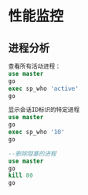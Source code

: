 # 性能监控

## 进程分析

```sql
查看所有活动进程：
use master
go
exec sp_who 'active'
go

显示会话ID标识的特定进程
use master
go
exec sp_who '10'
go

--删除阻塞的进程
use master
go
kill 00
go
```